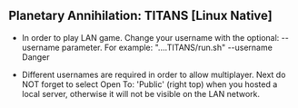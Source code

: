 ## Planetary Annihilation: TITANS [Linux Native]

- In order to play LAN game. Change your username with the optional: --username parameter. For example: "....TITANS/run.sh" --username Danger

- Different usernames are required in order to allow multiplayer. Next do NOT forget to select Open To: 'Public' (right top) when you hosted a local server, otherwise it will not be visible on the LAN network.
